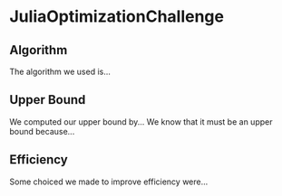 # JuliaOptimizationChallenge


## Algorithm

The algorithm we used is...

## Upper Bound

We computed our upper bound by... We know that it must be an upper bound because...
<!-- # Justify a proof for this that you include in documentation
    # Idea: Calculate the total duration and distance of all of the streets. If total duration>allowed*nb_cars, remove duration 
    # and distance from the slowest streets (i.e. smalles distance/time) -->

## Efficiency

Some choiced we made to improve efficiency were...
